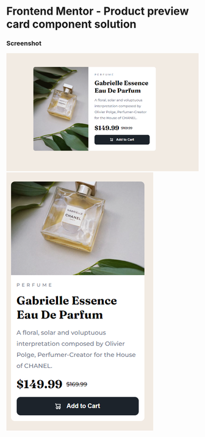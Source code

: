 # Frontend Mentor - Product preview card component solution

### Screenshot

![](./design/screenshot-desktop.png)
![](./design/screenshot-mobile.png)


